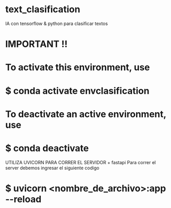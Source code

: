 # text_clasification

IA con tensorflow &amp; python para clasificar textos

# IMPORTANT !!

# To activate this environment, use

#

# $ conda activate envclasification

#

# To deactivate an active environment, use

#

# $ conda deactivate

UTILIZA UVICORN PARA CORRER EL SERVIDOR + fastapi
Para correr el server debemos ingresar el siguiente codigo

# $ uvicorn <nombre_de_archivo>:app --reload
